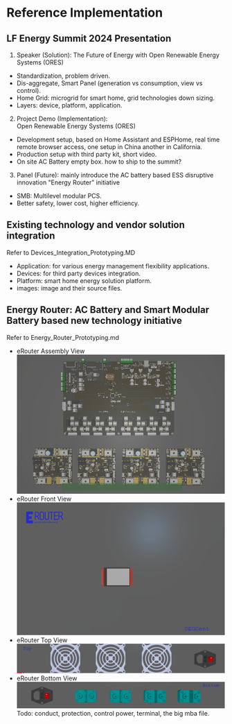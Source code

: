 # Reference Implementation

## LF Energy Summit 2024 Presentation
1. Speaker (Solution): The Future of Energy with Open Renewable Energy Systems (ORES)
- Standardization, problem driven.
- Dis-aggregate, Smart Panel (generation vs consumption, view vs control).
- Home Grid: microgrid for smart home, grid technologies down sizing. 
- Layers: device, platform, application.

2. Project Demo (Implementation): Open Renewable Energy Systems (ORES) 
- Development setup, based on Home Assistant and ESPHome, real time remote browser access, one setup in China another in California.
- Production setup with third party kit, short video.
- On site AC Battery empty box. how to ship to the summit?

3. Panel (Future): mainly introduce the AC battery based ESS disruptive innovation "Energy Router" initiative
- SMB: Multilevel modular PCS.
- Better safety, lower cost, higher efficiency.

## Existing technology and vendor solution integration
Refer to Devices_Integration_Prototyping.MD
- Application: for various energy management flexibility applications.
- Devices: for third party devices integration.
- Platform: smart home energy solution platform. 
- images: image and their source files.

## Energy Router: AC Battery and Smart Modular Battery based new technology initiative
Refer to Energy_Router_Prototyping.md
- eRouter Assembly View  
![Assembly 3D](./Energy_Router/AC_Battery/images/eRouter_assembly_front.png)
- eRouter Front View
![Front 3D](./Energy_Router/AC_Battery/images/eRouter_front.png)
- eRouter Top View
![Top 3D](./Energy_Router/AC_Battery/images/eRouter_top.png)
- eRouter Bottom View
![Bottom 3D](./Energy_Router/AC_Battery/images/eRouter_bottom.png)
Todo: conduct, protection, control power, terminal, the big mba file.
